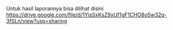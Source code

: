 Untuk hasil laporannya bisa dilihat disini
https://drive.google.com/file/d/1YisSxKsZ9xUf1gF1CHO8o5w32q-3fSLn/view?usp=sharing 
